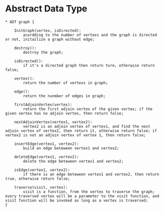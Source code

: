 # Abstract Data Type

    * ADT graph {

        InitGraph(vertex, isDirected):
            acordding to the number of vertexs and the graph is directed or not, initailize a graph without edge;

        destroy():
            destroy the graph;
        
        isDirected():
            if it's a directed graph then return ture, otherwise return false;
        
        vertex():
            return the number of vertexs in graph;
        
        edge():
            return the nunmber of edges in graph;
        
        firstAdjoinVertex(vertex):
            return the first adjoin vertex of the given vertex; if the given vertex has no adjoin vertex, then return false;
        
        nextAdjoinVertex(vertex1, vertex2):
            vertex2 is an adjoin vertex of vertex1, and find the next adjoin vertex of vertex2, then return it, otherwise return false; if vertex2 is not an adjoin vertex of vertex 1, then return false;
        
        insertEdge(vertex1, vertex2):
            build an edge beteween vertex1 and vertex2;

        deleteEdge(vertex1, vertex2):
            delete the edge beteween vertex1 and vertex2;
        
        isEdge(vertex1, vertex2):
            if there is an edge beteween vertex1 and vertex2, then return true, otherwise return false;
        
        traverse(visit, vertex):
            visit is a function, from the vertex to traverse the graph; every traversed vertex will be a parameter to the visit function, and visit function will be invoked as long as a vertex is traversed;
    }